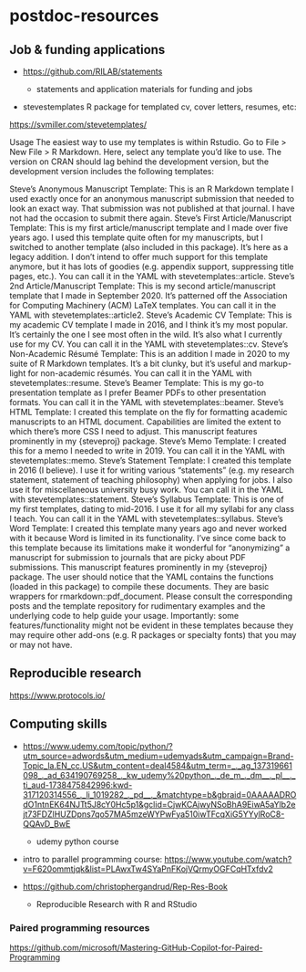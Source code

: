 # postdoc-resources

## Job & funding applications

- https://github.com/RILAB/statements
  - statements and application materials for funding and jobs

- stevestemplates R package for templated cv, cover letters, resumes, etc:

https://svmiller.com/stevetemplates/





 Usage
The easiest way to use my templates is within Rstudio. Go to File > New File > R Markdown. Here, select any template you’d like to use. The version on CRAN should lag behind the development version, but the development version includes the following templates:

Steve’s Anonymous Manuscript Template: This is an R Markdown template I used exactly once for an anonymous manuscript submission that needed to look an exact way. That submission was not published at that journal. I have not had the occasion to submit there again.
Steve’s First Article/Manuscript Template: This is my first article/manuscript template and I made over five years ago. I used this template quite often for my manuscripts, but I switched to another template (also included in this package). It’s here as a legacy addition. I don’t intend to offer much support for this template anymore, but it has lots of goodies (e.g. appendix support, suppressing title pages, etc.). You can call it in the YAML with stevetemplates::article.
Steve’s 2nd Article/Manuscript Template: This is my second article/manuscript template that I made in September 2020. It’s patterned off the Association for Computing Machinery (ACM) LaTeX templates. You can call it in the YAML with stevetemplates::article2.
Steve’s Academic CV Template: This is my academic CV template I made in 2016, and I think it’s my most popular. It’s certainly the one I see most often in the wild. It’s also what I currently use for my CV. You can call it in the YAML with stevetemplates::cv.
Steve’s Non-Academic Résumé Template: This is an addition I made in 2020 to my suite of R Markdown templates. It’s a bit clunky, but it’s useful and markup-light for non-academic résumés. You can call it in the YAML with stevetemplates::resume.
Steve’s Beamer Template: This is my go-to presentation template as I prefer Beamer PDFs to other presentation formats. You can call it in the YAML with stevetemplates::beamer.
Steve’s HTML Template: I created this template on the fly for formatting academic manuscripts to an HTML document. Capabilities are limited the extent to which there’s more CSS I need to adjust. This manuscript features prominently in my {steveproj} package.
Steve’s Memo Template: I created this for a memo I needed to write in 2019. You can call it in the YAML with stevetemplates::memo.
Steve’s Statement Template: I created this template in 2016 (I believe). I use it for writing various “statements” (e.g. my research statement, statement of teaching philosophy) when applying for jobs. I also use it for miscellaneous university busy work. You can call it in the YAML with stevetemplates::statement.
Steve’s Syllabus Template: This is one of my first templates, dating to mid-2016. I use it for all my syllabi for any class I teach. You can call it in the YAML with stevetemplates::syllabus.
Steve’s Word Template: I created this template many years ago and never worked with it because Word is limited in its functionality. I’ve since come back to this template because its limitations make it wonderful for “anonymizing” a manuscript for submission to journals that are picky about PDF submissions. This manuscript features prominently in my {steveproj} package.
The user should notice that the YAML contains the functions (loaded in this package) to compile these documents. They are basic wrappers for rmarkdown::pdf_document. Please consult the corresponding posts and the template repository for rudimentary examples and the underlying code to help guide your usage. Importantly: some features/functionality might not be evident in these templates because they may require other add-ons (e.g. R packages or specialty fonts) that you may or may not have.



## Reproducible research

https://www.protocols.io/

## Computing skills



- https://www.udemy.com/topic/python/?utm_source=adwords&utm_medium=udemyads&utm_campaign=Brand-Topic_la.EN_cc.US&utm_content=deal4584&utm_term=_._ag_137319661098_._ad_634190769258_._kw_udemy%20python_._de_m_._dm__._pl__._ti_aud-1738475842996:kwd-317120314556_._li_1019282_._pd__._&matchtype=b&gbraid=0AAAAADROdO1ntnEK64NJTt5J8cY0Hc5p1&gclid=CjwKCAjwyNSoBhA9EiwA5aYlb2ejt73FDZlHUZDpns7qo57MA5mzeWYPwFya510iwTFcqXiG5YYylRoC8-QQAvD_BwE
  - udemy python course

- intro to parallel programming course: https://www.youtube.com/watch?v=F620ommtjqk&list=PLAwxTw4SYaPnFKojVQrmyOGFCqHTxfdv2



- https://github.com/christophergandrud/Rep-Res-Book
  - Reproducible Research with R and RStudio


### Paired programming resources

https://github.com/microsoft/Mastering-GitHub-Copilot-for-Paired-Programming


